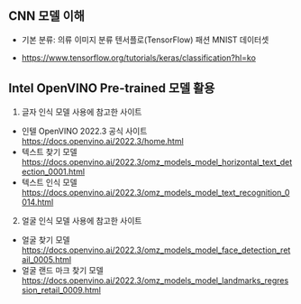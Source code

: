 ## CNN 모델 이해
* 기본 분류: 의류 이미지 분류 텐서플로(TensorFlow) 패션 MNIST 데이터셋
- https://www.tensorflow.org/tutorials/keras/classification?hl=ko

## Intel OpenVINO Pre-trained 모델 활용

1. 글자 인식 모델 사용에 참고한 사이트
- 인텔 OpenVINO 2022.3 공식 사이트  https://docs.openvino.ai/2022.3/home.html
- 텍스트 찾기 모델  https://docs.openvino.ai/2022.3/omz_models_model_horizontal_text_detection_0001.html
- 텍스트 인식 모델  https://docs.openvino.ai/2022.3/omz_models_model_text_recognition_0014.html

2. 얼굴 인식 모델 사용에 참고한 사이트
- 얼굴 찾기 모델  https://docs.openvino.ai/2022.3/omz_models_model_face_detection_retail_0005.html
- 얼굴 랜드 마크 찾기 모델  https://docs.openvino.ai/2022.3/omz_models_model_landmarks_regression_retail_0009.html
